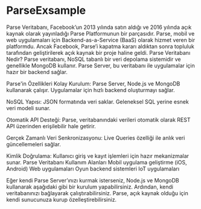# ParseExsample
Parse Veritabanı, Facebook’un 2013 yılında satın aldığı ve 2016 yılında açık kaynak olarak yayınladığı Parse Platformunun bir parçasıdır. Parse, mobil ve web uygulamaları için Backend-as-a-Service (BaaS) olarak hizmet veren bir platformdu. Ancak Facebook, Parse’i kapatma kararı aldıktan sonra topluluk tarafından geliştirilerek açık kaynak bir proje haline geldi.
Parse Veritabanı Nedir?
Parse veritabanı, NoSQL tabanlı bir veri depolama sistemidir ve genellikle MongoDB kullanır. Parse Server, bu veritabanı ile uygulamalar için hazır bir backend sağlar.

Parse'in Özellikleri
Kolay Kurulum:
Parse Server, Node.js ve MongoDB kullanarak çalışır.
Uygulamalar için hızlı backend oluşturmayı sağlar.

NoSQL Yapısı:
JSON formatında veri saklar.
Geleneksel SQL yerine esnek veri modeli sunar.

Otomatik API Desteği:
Parse, veritabanındaki verileri otomatik olarak REST API üzerinden erişilebilir hale getirir.

Gerçek Zamanlı Veri Senkronizasyonu:
Live Queries özelliği ile anlık veri güncellemeleri sağlar.

Kimlik Doğrulama:
Kullanıcı giriş ve kayıt işlemleri için hazır mekanizmalar sunar.
Parse Veritabanı Kullanım Alanları
Mobil uygulama geliştirme (iOS, Android)
Web uygulamaları
Oyun backend sistemleri
IoT uygulamaları

Eğer kendi Parse Server’ınızı kurmak isterseniz, Node.js ve MongoDB kullanarak aşağıdaki gibi bir kurulum yapabilirsiniz.
Ardından, kendi veritabanınızı bağlayarak çalıştırabilirsiniz. Parse, açık kaynak olduğu için kendi sunucunuza kurup özelleştirebilirsiniz.
 
